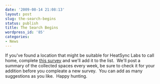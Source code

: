 ```yaml
---
date: '2009-08-14 21:08:13'
layout: post
slug: the-search-begins
status: publish
title: The Search Begins
wordpress_id: '85'
categories:
- News
---
```


If you've found a location that might be suitable for HeatSync Labs to call home, complete [this survey](https://spreadsheets.google.com/viewform?formkey=dHZib1lmZUNpRjJHc25OZFVpQzZkWmc6MA..) and we'll add it to the list.  We'll post a summary of the collected spaces every week, be sure to check it for your addition before you compleate a new survey.  You can add as many suggestions as you like.  Happy hunting.
